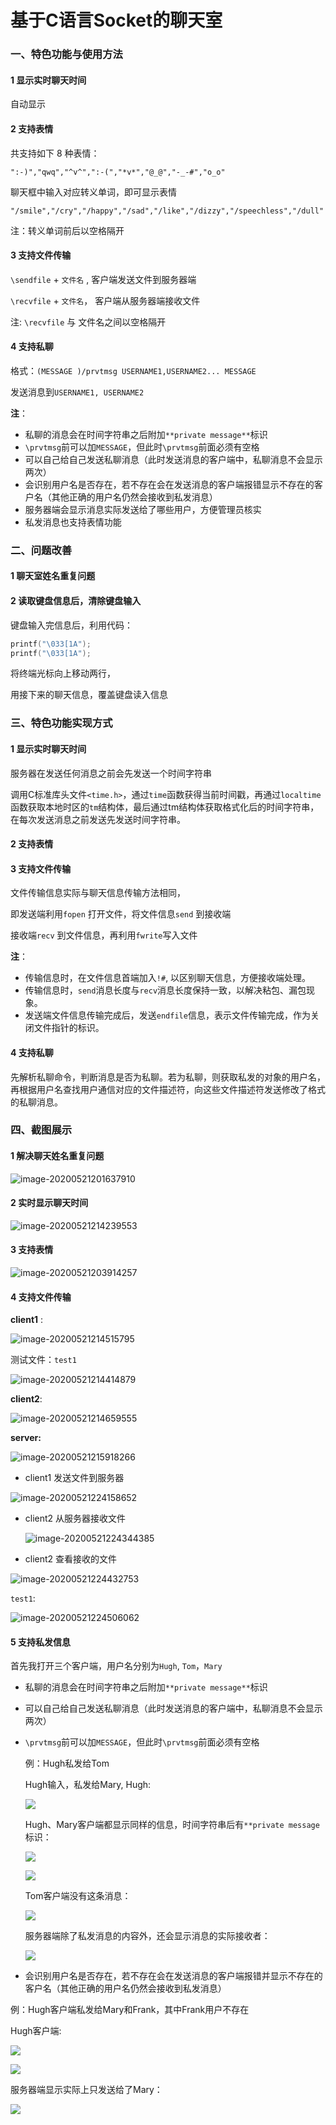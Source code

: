 # 基于C语言Socket的聊天室

### 一、特色功能与使用方法

#### 1	显示实时聊天时间

自动显示



#### 2	支持表情

共支持如下 8 种表情：

`":-)","qwq","^v^",":-(","*v*","@_@","-_-#","o_o"`

聊天框中输入对应转义单词，即可显示表情

`"/smile","/cry","/happy","/sad","/like","/dizzy","/speechless","/dull"` 

注：转义单词前后以空格隔开



#### 3	支持文件传输

`\sendfile` + `文件名` ,   客户端发送文件到服务器端

`\recvfile` + `文件名`， 客户端从服务器端接收文件

注: `\recvfile` 与 文件名之间以空格隔开 



#### 4	支持私聊

格式：`(MESSAGE )/prvtmsg USERNAME1,USERNAME2... MESSAGE`

发送消息到`USERNAME1, USERNAME2`

**注**：

* 私聊的消息会在时间字符串之后附加`**private message**`标识
* `\prvtmsg`前可以加`MESSAGE`，但此时`\prvtmsg`前面必须有空格
* 可以自己给自己发送私聊消息（此时发送消息的客户端中，私聊消息不会显示两次）
* 会识别用户名是否存在，若不存在会在发送消息的客户端报错显示不存在的客户名（其他正确的用户名仍然会接收到私发消息）
* 服务器端会显示消息实际发送给了哪些用户，方便管理员核实
* 私发消息也支持表情功能



### 二、问题改善

#### 1	聊天室姓名重复问题



#### 2	读取键盘信息后，清除键盘输入

键盘输入完信息后，利用代码：

```c
printf("\033[1A");
printf("\033[1A");
```

将终端光标向上移动两行，

用接下来的聊天信息，覆盖键盘读入信息







### 三、特色功能实现方式

#### 1	显示实时聊天时间

服务器在发送任何消息之前会先发送一个时间字符串

调用C标准库头文件`<time.h>`，通过`time`函数获得当前时间戳，再通过`localtime`函数获取本地时区的`tm`结构体，最后通过tm结构体获取格式化后的时间字符串，在每次发送消息之前发送先发送时间字符串。



#### 2 支持表情



#### 3	支持文件传输

文件传输信息实际与聊天信息传输方法相同，

即发送端利用`fopen` 打开文件，将文件信息`send` 到接收端

接收端`recv` 到文件信息，再利用`fwrite`写入文件

**注**：

- 传输信息时，在文件信息首端加入`!#`, 以区别聊天信息，方便接收端处理。
- 传输信息时，`send`消息长度与`recv`消息长度保持一致，以解决粘包、漏包现象。
- 发送端文件信息传输完成后，发送`endfile`信息，表示文件传输完成，作为关闭文件指针的标识。



#### 4	支持私聊

先解析私聊命令，判断消息是否为私聊。若为私聊，则获取私发的对象的用户名，再根据用户名查找用户通信对应的文件描述符，向这些文件描述符发送修改了格式的私聊消息。



### 四、截图展示

#### 1	解决聊天姓名重复问题

![image-20200521201637910](pics/image-20200521201637910.png)



#### 2	实时显示聊天时间

![image-20200521214239553](pics/image-20200521214239553.png)

#### 3	支持表情

![image-20200521203914257](pics/image-20200521203914257.png)



#### 4	支持文件传输

**client1** :

![image-20200521214515795](pics/image-20200521214515795.png)

测试文件：`test1`

![image-20200521214414879](pics/image-20200521214414879.png)



**client2**:

![image-20200521214659555](pics/image-20200521214659555.png)

**server:**

![image-20200521215918266](pics/image-20200521215918266.png)



- client1 发送文件到服务器

![image-20200521224158652](pics/image-20200521224158652.png)

- client2 从服务器接收文件

  ![image-20200521224344385](pics/image-20200521224344385.png)

- client2 查看接收的文件

![image-20200521224432753](pics/image-20200521224432753.png)

`test1`:

![image-20200521224506062](pics/image-20200521224506062.png)



#### 5	支持私发信息

首先我打开三个客户端，用户名分别为`Hugh`, `Tom`，`Mary`

* 私聊的消息会在时间字符串之后附加`**private message**`标识

* 可以自己给自己发送私聊消息（此时发送消息的客户端中，私聊消息不会显示两次）

* `\prvtmsg`前可以加`MESSAGE`，但此时`\prvtmsg`前面必须有空格

  例：Hugh私发给Tom

  Hugh输入，私发给Mary, Hugh:

  ![](pics/prvtmsg-1.png)

  Hugh、Mary客户端都显示同样的信息，时间字符串后有`**private message`标识：

  ![](pics/prvtmsg-2.png)

  ![](pics/prvtmsg-5.png)

  Tom客户端没有这条消息：

  ![](pics/prvtmsg-4.png)

  服务器端除了私发消息的内容外，还会显示消息的实际接收者：

  ![](pics/prvtmsg-3.png)



* 会识别用户名是否存在，若不存在会在发送消息的客户端报错并显示不存在的客户名（其他正确的用户名仍然会接收到私发消息）

例：Hugh客户端私发给Mary和Frank，其中Frank用户不存在

Hugh客户端:

![](pics/prvtmsg-6.png)

![](pics/prvtmsg-7.png)

服务器端显示实际上只发送给了Mary：

![](pics/prvtmsg-8.png)